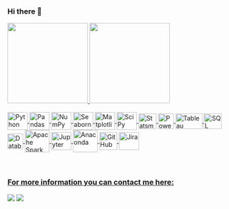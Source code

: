 ### Hi there 👋

 <div>
   <a href="https://github.com/gcavalcantt">
   <img height="180em" src="https://github-readme-stats.vercel.app/api?username=gcavalcantt&show_icons=true&theme=merko&include_all_commits=true&count_private=true"/>
   <img height="180em" src="https://github-readme-stats.vercel.app/api/top-langs/?username=gcavalcantt&layout=compact&langs_count=6&theme=tokyonight"/>
</div>
    
<div style="display: inline_block"><br>
  <img align="center" alt="Python" height="40" width="45" src="https://cdn.jsdelivr.net/gh/devicons/devicon/icons/python/python-original.svg" />
  <img align="center" alt="Pandas" height="40" width="45" src="https://cdn.jsdelivr.net/gh/devicons/devicon/icons/pandas/pandas-original.svg" />
  <img align="center" alt="NumPy" height="40" width="45" src="https://cdn.jsdelivr.net/gh/devicons/devicon/icons/numpy/numpy-original.svg" />
  <img align="center" alt="Seaborn" height="40" width="45" src="https://user-images.githubusercontent.com/315810/92159303-30d41100-edfb-11ea-8107-1c5352202571.png" />
  <img align="center" alt="Matplotlib" height="40" width="45" src="https://seeklogo.com/images/M/matplotlib-logo-7676870AC0-seeklogo.com.png" />
  <img align="center" alt="SciPy" height="40" width="45" src="https://raw.githubusercontent.com/XassassinXsaberX/communication-simulation/master/img/scipy.png" />
  <img align="center" alt="Statsmodels" height="35" width="40" src="https://www.statsmodels.org/dev/_images/statsmodels-logo-v2-no-text.svg" />
  <img align="center" alt="Power BI" height="35" width="35" src="https://www.tekenable.ie/wp-content/uploads/2019/09/PowerBI-Icon-Transparent.png" />
  <img align="center" alt="Tableau" height="35" width="60" src="https://financeandbusiness.ucdavis.edu/sites/g/files/dgvnsk4871/files/styles/sf_landscape_16x9/public/images/article/tableau_icon.png?h=c673cd1c&itok=YkUJtGl8" />
  <img align="center" alt="SQL" height="35" width="40" src="https://cdn2.iconfinder.com/data/icons/file-formats-3-1/100/file_formats3_sql-512.png" />
  <img align="center" alt="Databricks" height="35" width="35" src="https://www.brighttalk.com/wp-content/uploads/2019/07/Databricks-logo-1-300x300.png" />
  <img align="center" alt="Apache Spark" height="50" width="55" src="https://xuri.me/wp-content/uploads/2016/03/apache-spark-logo.png" />
  <img align="center" alt="Jupyter" height="40" width="45" src="https://cdn.jsdelivr.net/gh/devicons/devicon/icons/jupyter/jupyter-original-wordmark.svg" />
  <img align="center" alt="Anaconda" height="50" width="55" src="https://cdn.jsdelivr.net/gh/devicons/devicon/icons/anaconda/anaconda-original-wordmark.svg" />
  <img align="center" alt="GitHub Desktop" height="40" width="40" src="https://cdn.jim-nielsen.com/macos/512/github-desktop-2021-05-20.png" />
  <img align="center" alt="Jira" height="40" width="45" src="https://cdn.jsdelivr.net/gh/devicons/devicon/icons/jira/jira-original-wordmark.svg" />

</div>
 
 <br>
 <br>

### For more information you can contact me here:
 
<div>  
  <a href="https://www.linkedin.com/in/guilherme-cavalcanti-05059518b" target="_blank"><img src="https://img.shields.io/badge/-LinkedIn-%230077B5?style=for-the-badge&logo=linkedin&logoColor=white" target="_blank"></a>
  <a href = "mailto:guilhermecavalcanti0@gmail.com"><img src="https://img.shields.io/badge/-Gmail-%23333?style=for-the-badge&logo=gmail&logoColor=red" target="_blank"></a>
</div>
